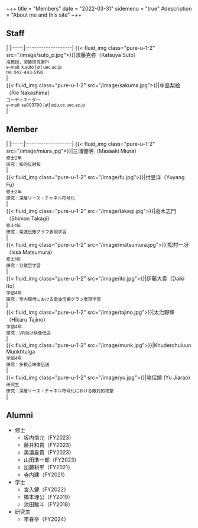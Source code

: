 +++
title = "Members"
date = "2022-03-31"
sidemenu = "true"
#description = "About me and this site"
+++

## Staff
  |
|:----:|:-------------------|
{{< fluid_img class="pure-u-1-2" src="/image/suto_p.jpg">}}|須藤克弥（Katsuya Suto）<br> <small>准教授，須藤研究室PI <br> e-mail: k.suto [at] uec.ac.jp<br> tel: 042-443-5192</small>
<br>|<br> 
{{< fluid_img class="pure-u-1-2" src="/image/sakuma.jpg">}}|中島梨絵（Rie Nakashima）<br> <small>コーディネーター <br> e-mail: sa003790 [at] edu.cc.uec.ac.jp</small>
<br>|<br> 
##  Member
  |
|:----:|:-------------------|
{{< fluid_img class="pure-u-1-2" src="/image/miura.jpg">}}|三浦優明（Masaaki Miura）<br> <small>修士2年<br>研究：知的反射板</small>
<br>|<br> 
{{< fluid_img class="pure-u-1-2" src="/image/fu.jpg">}}|付昱洋（Yuyang Fu）<br> <small>修士2年<br>研究：深層ソース・チャネル符号化</small>
<br>|<br> 
{{< fluid_img class="pure-u-1-2" src="/image/takagi.jpg">}}|高木志門（Shimon Takagi）<br> <small>修士1年<br>研究：電波伝搬グラフ表現学習</small>
<br>|<br> 
{{< fluid_img class="pure-u-1-2" src="/image/matsumura.jpg">}}|松村一冴（Issa Matsumura）<br> <small>修士1年<br>研究：分散型学習</small>
<br>|<br> 
{{< fluid_img class="pure-u-1-2" src="/image/ito.jpg">}}|伊藤大貴（Daiki Ito）<br> <small>学部4年<br>研究：室内環境における電波伝搬グラフ表現学習</small>
<br>|<br> 
{{< fluid_img class="pure-u-1-2" src="/image/tajino.jpg">}}|太治野輝（Hikaru Tajino）<br> <small>学部4年<br>研究：VR向け映像伝送</small>
<br>|<br> 
{{< fluid_img class="pure-u-1-2" src="/image/munk.jpg">}}|Khuderchuluun Munkhtulga <br> <small>学部4年<br>研究：多視点映像伝送</small>
<br>|<br> 
{{< fluid_img class="pure-u-1-2" src="/image/yu.jpg">}}|喩佳嬈 (Yu Jiarao)<br> <small>研究生<br>研究：深層ソース・チャネル符号化における敵対的攻撃</small>
<br>|<br> 

## Alumni
- 修士
  - 坂内信允（FY2023）
  - 藤井和貴（FY2023）
  - 美濃夏貴（FY2023）
  - 山田準一郎（FY2023）
  - 加藤耕平（FY2021）
  - 寺内建（FY2021）
- 学士
  - 宮入健（FY2022）
  - 橋本理公（FY2019）
  - 池田駿斗（FY2018）
- 研究生
  - 李春亭（FY2024）
